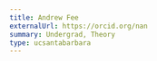 ```yaml
---
title: Andrew Fee
externalUrl: https://orcid.org/nan
summary: Undergrad, Theory
type: ucsantabarbara
---
```

